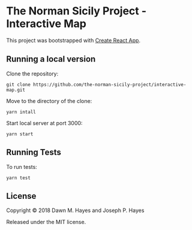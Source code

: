 # The Norman Sicily Project - Interactive Map

This project was bootstrapped with [Create React App](https://github.com/facebookincubator/create-react-app).

## Running a local version

Clone the repository:

    git clone https://github.com/the-norman-sicily-project/interactive-map.git

Move to the directory of the clone:

    yarn intall

Start local server at port 3000:

    yarn start

## Running Tests

To run tests:

    yarn test

## License

Copyright © 2018 Dawn M. Hayes and Joseph P. Hayes

Released under the MIT license.
